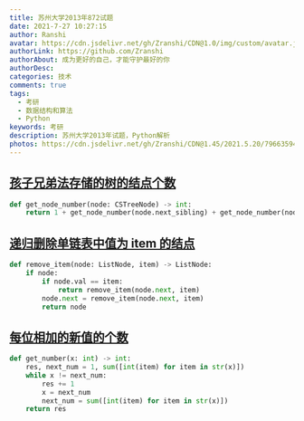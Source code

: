 ```yaml
---
title: 苏州大学2013年872试题
date: 2021-7-27 10:27:15
author: Ranshi
avatar: https://cdn.jsdelivr.net/gh/Zranshi/CDN@1.0/img/custom/avatar.jpg
authorLink: https://github.com/Zranshi
authorAbout: 成为更好的自己，才能守护最好的你
authorDesc:
categories: 技术
comments: true
tags:
  - 考研
  - 数据结构和算法
  - Python
keywords: 考研
description: 苏州大学2013年试题，Python解析
photos: https://cdn.jsdelivr.net/gh/Zranshi/CDN@1.45/2021.5.20/79663594_p0.png
---
```


## [孩子兄弟法存储的树的结点个数](https://github.com/Zranshi/suda-problem/blob/master/src/2013/1.孩子兄弟法存储的树的结点个数/main.py)

```py
def get_node_number(node: CSTreeNode) -> int:
    return 1 + get_node_number(node.next_sibling) + get_node_number(node.child) if node else 0

```

## [递归删除单链表中值为 item 的结点](https://github.com/Zranshi/suda-problem/blob/master/src/2013/2.递归删除单链表中值为item的结点/main.py)

```py
def remove_item(node: ListNode, item) -> ListNode:
    if node:
        if node.val == item:
            return remove_item(node.next, item)
        node.next = remove_item(node.next, item)
        return node

```

## [每位相加的新值的个数](https://github.com/Zranshi/suda-problem/blob/master/src/2013/3.每位相加的新值个数/main.py)

```py
def get_number(x: int) -> int:
    res, next_num = 1, sum([int(item) for item in str(x)])
    while x != next_num:
        res += 1
        x = next_num
        next_num = sum([int(item) for item in str(x)])
    return res
```
